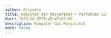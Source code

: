 ```yaml
---
author: Aliyudin
title: Komputer dan Masyarakat - Pertemuan 12
date: 2023-06-07T3:43:47+07:00
description: Komputer dan Masyarakat
math: false
---
```

